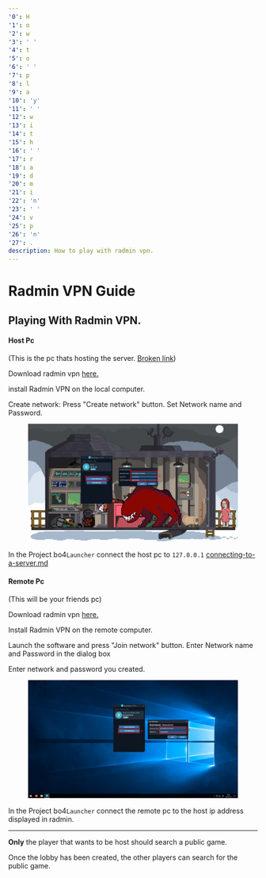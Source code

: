 ```yaml
---
'0': H
'1': o
'2': w
'3': ' '
'4': t
'5': o
'6': ' '
'7': p
'8': l
'9': a
'10': 'y'
'11': ' '
'12': w
'13': i
'14': t
'15': h
'16': ' '
'17': r
'18': a
'19': d
'20': m
'21': i
'22': 'n'
'23': ' '
'24': v
'25': p
'26': 'n'
'27': .
description: How to play with radmin vpn.
---
```


# Radmin VPN Guide

## Playing With Radmin VPN.

#### Host Pc&#x20;

(This is the pc thats hosting the server. [Broken link](broken-reference "mention"))



Download radmin vpn [here.](https://www.radmin-vpn.com/)

install Radmin VPN on the local computer.

Create network: Press "Create network" button. Set Network name and Password.

<figure><img src="../.gitbook/assets/image (2).png" alt=""><figcaption></figcaption></figure>

In the Project bo4`Launcher` connect the host pc to `127.0.0.1`  [connecting-to-a-server.md](../launcher-guide/connecting-to-a-server.md "mention")



#### Remote Pc

(This will be your friends pc)



Download radmin vpn [here.](https://www.radmin-vpn.com/)

Install Radmin VPN on the remote computer.

Launch the software and press "Join network" button. Enter Network name and Password in the dialog box

Enter network and password you created.

<figure><img src="../.gitbook/assets/image (1) (1).png" alt=""><figcaption></figcaption></figure>

In the Project bo4`Launcher` connect the remote pc to the host ip address displayed in radmin.

***

**Only** the player that wants to be host should search a public game.

Once the lobby has been created, the other players can search for the public game.
